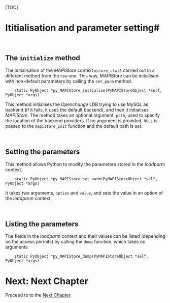 [TOC]

# Ititialisation and parameter setting#

<br/>

## The `initialize` method ##

The initialisation of the *MAPIStore* context `mstore_ctx` is carried out in a different method from the `new` one. This way, MAPIStore can be initialised with non-default parameters by calling the `set_parm` method.

        static PyObject *py_MAPIStore_initialize(PyMAPIStoreObject *self, PyObject *args)

This method initialises the *Openchange* LDB trying to use MySQL as backend (if it fails, it uses the default backend), and then it initialises *MAPIStore*. The method takes an optional argument, `path`, used to specify the location of the backend providers. If no argument is provided, `NULL` is passed to the `mapistore_init` function and the default path is set.

<br/>

## Setting the parameters ##

This method allows Python to modify the parameters stored in the *loadparm* context.

        static PyObject *py_MAPIStore_set_parm(PyMAPIStoreObject *self, PyObject *args)

It takes two arguments, `option` and `value`, and sets the value in an option of the *loadparm* context.

<br/>

## Listing the parameters ##

The fields in the *loadparm* context and their values can be listed (depending on the access permits) by calling the `dump` function, which takes no arguments.

        static PyObject *py_MAPIStore_dump(PyMAPIStoreObject *self, PyObject *args)

# Next: Next Chapter #

Proceed to to the [Next Chapter](next.html).
